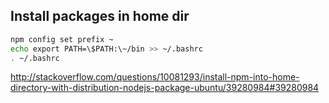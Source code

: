 ## Install packages in home dir

```bash
npm config set prefix ~
echo export PATH=\$PATH:\~/bin >> ~/.bashrc
. ~/.bashrc
```

http://stackoverflow.com/questions/10081293/install-npm-into-home-directory-with-distribution-nodejs-package-ubuntu/39280984#39280984
